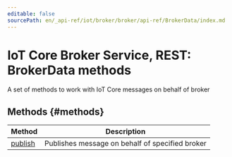 ```yaml
---
editable: false
sourcePath: en/_api-ref/iot/broker/broker/api-ref/BrokerData/index.md
---
```


# IoT Core Broker Service, REST: BrokerData methods
A set of methods to work with IoT Core messages on behalf of broker

## Methods {#methods}
Method | Description
--- | ---
[publish](publish.md) | Publishes message on behalf of specified broker